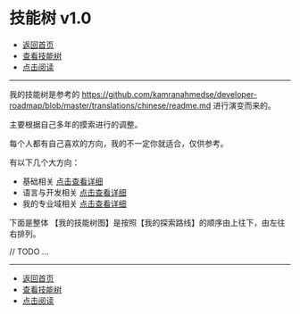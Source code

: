 # 技能树 v1.0

- [返回首页](../README.md)
- [查看技能树](../技能树/README.md)
- [点击阅读](../学习方法/README.md)

---

我的技能树是参考的 https://github.com/kamranahmedse/developer-roadmap/blob/master/translations/chinese/readme.md 进行演变而来的。

主要根据自己多年的摸索进行的调整。

每个人都有自己喜欢的方向，我的不一定你就适合，仅供参考。

有以下几个大方向：

- 基础相关 [点击查看详细](./基础相关/README.md)
- 语言与开发相关 [点击查看详细](./语言与开发相关/README.md)
- 我的专业域相关 [点击查看详细](./我的专业域相关/README.md)

下面是整体 【我的技能树图】是按照【我的探索路线】的顺序由上往下，由左往右排列。

// TODO ...

---

- [返回首页](../README.md)
- [查看技能树](../技能树/README.md)
- [点击阅读](../学习方法/README.md)